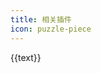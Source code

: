 ```yaml
---
title: 相关插件
icon: puzzle-piece
---
```


<!-- markdownlint-disable -->

<div class="plugins-wrapper">
  <a v-for="{ text, icon, link } in features" class="plugin-item" target="_blank" :href="link">
    <HopeIcon :icon="icon" />
    <div>{{text}}</div>
  </a>
</div>

<script setup lang="ts">
const getLink = (name: string): string =>
  `https://${
    IS_NETLIFY
      ? `${name === "shared" ? name : `plugin-${name}`}.vuejs.press/zh/`
      : `vuepress-theme-hope.${
          IS_GITEE ? "gitee" : "github"
        }.io/v2/${name.replace(/\d+$/, "")}/zh/`
  }`;

const features = [
    {
    text: "追加时间插件",
    icon: "clock",
    link: getLink("append-date"),
  },
  {
    text: "自动目录插件",
    icon: "network-wired",
    link: getLink("auto-catalog"),
  },
  {
    text: "博客插件",
    icon: "blog",
    link: getLink("blog2"),
  },
  {
    text: "评论插件",
    icon: "comment",
    link: getLink("comment2"),
  },
  {
    text: "组件库",
    icon: "puzzle-piece",
    link: getLink("components"),
  },
  {
    text: "代码复制插件",
    icon: "copy",
    link: getLink("copy-code2"),
  },
  {
    text: "版权信息插件",
    icon: "copyright",
    link: getLink("copyright2"),
  },
  {
    text: "LightGallery 插件",
    icon: "image",
    link: getLink("lightgallery"),
  },
  {
    text: "Markdown 增强插件",
    icon: "fab fa-markdown",
    link: getLink("md-enhance"),
  },
  {
    text: "图片预览插件",
    icon: "image",
    link: getLink("photo-swipe"),
  },
  {
    text: "PWA 插件",
    icon: "mobile",
    link: getLink("pwa2"),
  },
  {
    text: "阅读时间插件",
    icon: "book-open",
    link: getLink("reading-time2"),
  },
  {
    text: "移除 PWA 插件",
    icon: "trash-can",
    link: getLink("remove-pwa"),
  },
  {
    text: "重定向插件",
    icon: "fas fa-eject fa-rotate-90",
    link: getLink("redirect"),
  },
  {
    text: "Sass 调色板插件",
    icon: "palette",
    link: getLink("sass-palette"),
  },
  {
    text: "客户端搜索插件",
    icon: "search",
    link: getLink("search-pro"),
  },
  {
    text: "VuePress 工具函数",
    icon: "toolbox",
    link: getLink("shared"),
  },
];
</script>
